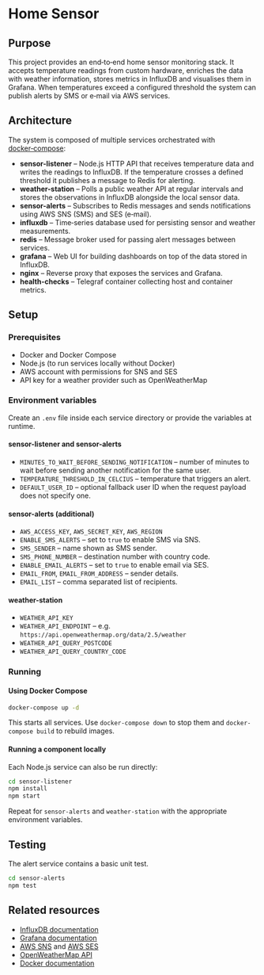 # Home Sensor

## Purpose
This project provides an end‑to‑end home sensor monitoring stack.  It accepts
temperature readings from custom hardware, enriches the data with weather
information, stores metrics in InfluxDB and visualises them in Grafana.  When
temperatures exceed a configured threshold the system can publish alerts by
SMS or e‑mail via AWS services.

## Architecture
The system is composed of multiple services orchestrated with
[docker‑compose](./docker-compose.yml):

- **sensor-listener** – Node.js HTTP API that receives temperature data and
  writes the readings to InfluxDB.  If the temperature crosses a defined
  threshold it publishes a message to Redis for alerting.
- **weather-station** – Polls a public weather API at regular intervals and
  stores the observations in InfluxDB alongside the local sensor data.
- **sensor-alerts** – Subscribes to Redis messages and sends notifications
  using AWS SNS (SMS) and SES (e‑mail).
- **influxdb** – Time‑series database used for persisting sensor and weather
  measurements.
- **redis** – Message broker used for passing alert messages between services.
- **grafana** – Web UI for building dashboards on top of the data stored in
  InfluxDB.
- **nginx** – Reverse proxy that exposes the services and Grafana.
- **health-checks** – Telegraf container collecting host and container metrics.

## Setup
### Prerequisites
- Docker and Docker Compose
- Node.js (to run services locally without Docker)
- AWS account with permissions for SNS and SES
- API key for a weather provider such as OpenWeatherMap

### Environment variables
Create an `.env` file inside each service directory or provide the variables at
runtime.

#### sensor-listener and sensor-alerts
- `MINUTES_TO_WAIT_BEFORE_SENDING_NOTIFICATION` – number of minutes to wait
  before sending another notification for the same user.
- `TEMPERATURE_THRESHOLD_IN_CELCIUS` – temperature that triggers an alert.
- `DEFAULT_USER_ID` – optional fallback user ID when the request payload does
  not specify one.

#### sensor-alerts (additional)
- `AWS_ACCESS_KEY`, `AWS_SECRET_KEY`, `AWS_REGION`
- `ENABLE_SMS_ALERTS` – set to `true` to enable SMS via SNS.
- `SMS_SENDER` – name shown as SMS sender.
- `SMS_PHONE_NUMBER` – destination number with country code.
- `ENABLE_EMAIL_ALERTS` – set to `true` to enable email via SES.
- `EMAIL_FROM`, `EMAIL_FROM_ADDRESS` – sender details.
- `EMAIL_LIST` – comma separated list of recipients.

#### weather-station
- `WEATHER_API_KEY`
- `WEATHER_API_ENDPOINT` – e.g. `https://api.openweathermap.org/data/2.5/weather`
- `WEATHER_API_QUERY_POSTCODE`
- `WEATHER_API_QUERY_COUNTRY_CODE`

### Running
#### Using Docker Compose
```bash
docker-compose up -d
```
This starts all services.  Use `docker-compose down` to stop them and
`docker-compose build` to rebuild images.

#### Running a component locally
Each Node.js service can also be run directly:
```bash
cd sensor-listener
npm install
npm start
```
Repeat for `sensor-alerts` and `weather-station` with the appropriate
environment variables.

## Testing
The alert service contains a basic unit test.
```bash
cd sensor-alerts
npm test
```

## Related resources
- [InfluxDB documentation](https://docs.influxdata.com/influxdb/)
- [Grafana documentation](https://grafana.com/docs/)
- [AWS SNS](https://docs.aws.amazon.com/sns/latest/dg/welcome.html) and
  [AWS SES](https://docs.aws.amazon.com/ses/latest/dg/Welcome.html)
- [OpenWeatherMap API](https://openweathermap.org/api)
- [Docker documentation](https://docs.docker.com/)

